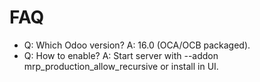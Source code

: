 # FAQ

- Q: Which Odoo version? A: 16.0 (OCA/OCB packaged).
- Q: How to enable? A: Start server with --addon mrp_production_allow_recursive or install in UI.
